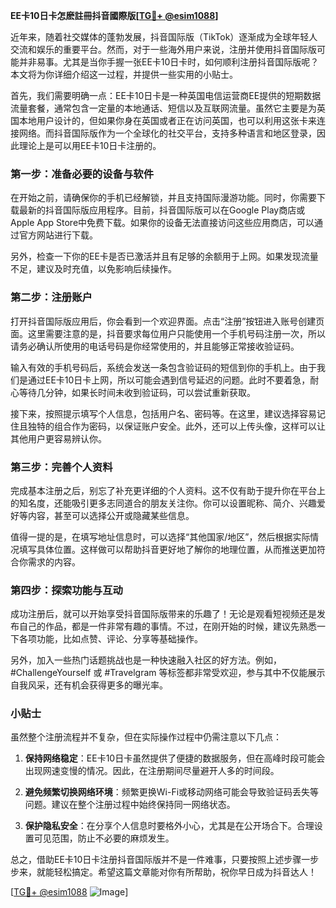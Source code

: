 **EE卡10日卡怎麽註冊抖音國際版[[TG💪+ @esim1088](https://t.me/s/esim1088)]**

近年来，随着社交媒体的蓬勃发展，抖音国际版（TikTok）逐渐成为全球年轻人交流和娱乐的重要平台。然而，对于一些海外用户来说，注册并使用抖音国际版可能并非易事。尤其是当你手握一张EE卡10日卡时，如何顺利注册抖音国际版呢？本文将为你详细介绍这一过程，并提供一些实用的小贴士。

首先，我们需要明确一点：EE卡10日卡是一种英国电信运营商EE提供的短期数据流量套餐，通常包含一定量的本地通话、短信以及互联网流量。虽然它主要是为英国本地用户设计的，但如果你身在英国或者正在访问英国，也可以利用这张卡来连接网络。而抖音国际版作为一个全球化的社交平台，支持多种语言和地区登录，因此理论上是可以用EE卡10日卡注册的。

### 第一步：准备必要的设备与软件

在开始之前，请确保你的手机已经解锁，并且支持国际漫游功能。同时，你需要下载最新的抖音国际版应用程序。目前，抖音国际版可以在Google Play商店或Apple App Store中免费下载。如果你的设备无法直接访问这些应用商店，可以通过官方网站进行下载。

另外，检查一下你的EE卡是否已激活并且有足够的余额用于上网。如果发现流量不足，建议及时充值，以免影响后续操作。

### 第二步：注册账户

打开抖音国际版应用后，你会看到一个欢迎界面。点击“注册”按钮进入账号创建页面。这里需要注意的是，抖音要求每位用户只能使用一个手机号码注册一次，所以请务必确认所使用的电话号码是你经常使用的，并且能够正常接收验证码。

输入有效的手机号码后，系统会发送一条包含验证码的短信到你的手机上。由于我们是通过EE卡10日卡上网，所以可能会遇到信号延迟的问题。此时不要着急，耐心等待几分钟，如果长时间未收到验证码，可以尝试重新获取。

接下来，按照提示填写个人信息，包括用户名、密码等。在这里，建议选择容易记住且独特的组合作为密码，以保证账户安全。此外，还可以上传头像，这样可以让其他用户更容易辨认你。

### 第三步：完善个人资料

完成基本注册之后，别忘了补充更详细的个人资料。这不仅有助于提升你在平台上的知名度，还能吸引更多志同道合的朋友关注你。你可以设置昵称、简介、兴趣爱好等内容，甚至可以选择公开或隐藏某些信息。

值得一提的是，在填写地址信息时，可以选择“其他国家/地区”，然后根据实际情况填写具体位置。这样做可以帮助抖音更好地了解你的地理位置，从而推送更加符合你需求的内容。

### 第四步：探索功能与互动

成功注册后，就可以开始享受抖音国际版带来的乐趣了！无论是观看短视频还是发布自己的作品，都是一件非常有趣的事情。不过，在刚开始的时候，建议先熟悉一下各项功能，比如点赞、评论、分享等基础操作。

另外，加入一些热门话题挑战也是一种快速融入社区的好方法。例如，#ChallengeYourself 或 #Travelgram 等标签都非常受欢迎，参与其中不仅能展示自我风采，还有机会获得更多的曝光率。

### 小贴士

虽然整个注册流程并不复杂，但在实际操作过程中仍需注意以下几点：

1. **保持网络稳定**：EE卡10日卡虽然提供了便捷的数据服务，但在高峰时段可能会出现网速变慢的情况。因此，在注册期间尽量避开人多的时间段。
   
2. **避免频繁切换网络环境**：频繁更换Wi-Fi或移动网络可能会导致验证码丢失等问题。建议在整个注册过程中始终保持同一网络状态。

3. **保护隐私安全**：在分享个人信息时要格外小心，尤其是在公开场合下。合理设置可见范围，防止不必要的麻烦发生。

总之，借助EE卡10日卡注册抖音国际版并不是一件难事，只要按照上述步骤一步步来，就能轻松搞定。希望这篇文章能对你有所帮助，祝你早日成为抖音达人！

[[TG💪+ @esim1088](https://t.me/s/esim1088) ![Image](https://i.postimg.cc/4NQfJmqS/Snipaste-2025-05-13-00-14-12.png)]